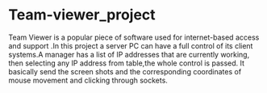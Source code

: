 # Team-viewer_project
Team Viewer is a popular piece of software used for internet-based access and support .In this project a server PC can have a full control of its client systems.A manager has a list of IP addresses that are currently working, then selecting any IP address from table,the whole control is passed. It basically send the screen shots and the corresponding coordinates of mouse movement and clicking through sockets.
